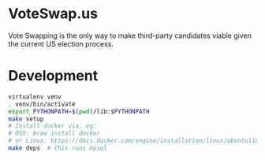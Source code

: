 # VoteSwap.us

Vote Swapping is the only way to make third-party candidates viable given the
current US election process.


# Development

```sh
virtualenv venv
. venv/bin/activate
export PYTHONPATH=$(pwd)/lib:$PYTHONPATH
make setup
# Install docker via, eg:
# OSX: brew install docker
# or Linux: https://docs.docker.com/engine/installation/linux/ubuntulinux/ (ugh)
make deps  # this runs mysql
```
